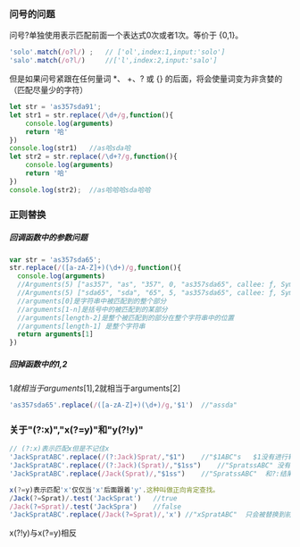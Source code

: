 ### 问号的问题

问号?单独使用表示匹配前面一个表达式0次或者1次。等价于 {0,1}。

```javascript
'solo'.match(/o?l/)	;	// ['ol',index:1,input:'solo']
'salo'.match(/o?l/)		//['l',index:2,input:'salo'] 
```

但是如果问号紧跟在任何量词 *、 +、? 或 {} 的后面，将会使量词变为非贪婪的（匹配尽量少的字符）

```javascript
let str = 'as357sda91';
let str1 = str.replace(/\d+/g,function(){
	console.log(arguments)
	return '哈'
})
console.log(str1) 	//as哈sda哈
let str2 = str.replace(/\d+?/g,function(){
	console.log(arguments)
	return '哈'
})
console.log(str2);	//as哈哈哈sda哈哈
```

### 正则替换

##### 回调函数中的参数问题

  ```javascript
  var str = 'as357sda65';
  str.replace(/([a-zA-Z]+)(\d+)/g,function(){
  	console.log(arguments) 		
  	//Arguments(5) ["as357", "as", "357", 0, "as357sda65", callee: ƒ, Symbol(Symbol.iterator): ƒ]
  	//Arguments(5) ["sda65", "sda", "65", 5, "as357sda65", callee: ƒ, Symbol(Symbol.iterator): ƒ]
  	//arguments[0]是字符串中被匹配到的整个部分
  	//arguments[1-n]是括号中的被匹配到的某部分
  	//arguments[length-2]是整个被匹配到的部分在整个字符串中的位置
  	//arguments[length-1] 是整个字符串
  	return arguments[1]
  })
  ```

  ##### 回掉函数中的$1,$2

  $1就相当于arguments[1],$2就相当于arguments[2]

  ```javascript
'as357sda65'.replace(/([a-zA-Z]+)(\d+)/g,'$1')	//"assda"
  ```

  ### 关于"(?:x)","x(?=y)"和"y(?!y)"

  ```javascript
// (?:x)表示匹配x但是不记住x
'JackSpratABC'.replace(/(?:Jack)Sprat/,"$1")	//"$1ABC"s	 $1没有进行转化，说明没有$1
'JackSpratABC'.replace(/(?:Jack)(Sprat)/,"$1ss")	//"SpratssABC" 没有$2
'JackSpratABC'.replace(/Jack(Sprat)/,"$1ss")	//"SpratssABC"  和?:结果相同  说明主要是为了$1 $2的使用才加上
  ```

```javascript
x(?=y)表示匹配'x'仅仅当'x'后面跟着'y'.这种叫做正向肯定查找。
/Jack(?=Sprat)/.test('JackSprat')	//true
/Jack(?=Sprat)/.test('JackSpra')	//false
'JackSpratABC'.replace(/Jack(?=Sprat)/,'x')	//"xSpratABC"  只会被替换到前面的Jack
```
x(?!y)与x(?=y)相反
